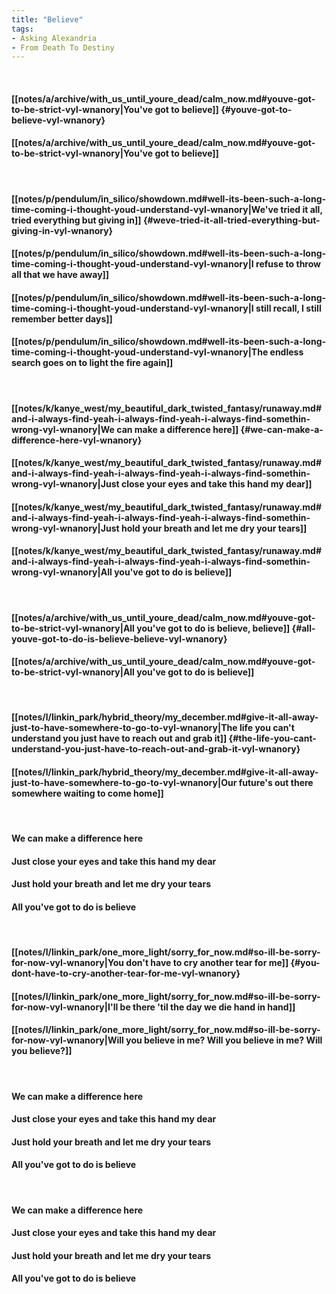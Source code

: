 ```yaml
---
title: "Believe"
tags:
- Asking Alexandria
- From Death To Destiny
---
```

&nbsp;
#### [[notes/a/archive/with_us_until_youre_dead/calm_now.md#youve-got-to-be-strict-vyl-wnanory|You've got to believe]] {#youve-got-to-believe-vyl-wnanory}
#### [[notes/a/archive/with_us_until_youre_dead/calm_now.md#youve-got-to-be-strict-vyl-wnanory|You've got to believe]]
&nbsp;
#### [[notes/p/pendulum/in_silico/showdown.md#well-its-been-such-a-long-time-coming-i-thought-youd-understand-vyl-wnanory|We've tried it all, tried everything but giving in]] {#weve-tried-it-all-tried-everything-but-giving-in-vyl-wnanory}
#### [[notes/p/pendulum/in_silico/showdown.md#well-its-been-such-a-long-time-coming-i-thought-youd-understand-vyl-wnanory|I refuse to throw all that we have away]]
#### [[notes/p/pendulum/in_silico/showdown.md#well-its-been-such-a-long-time-coming-i-thought-youd-understand-vyl-wnanory|I still recall, I still remember better days]]
#### [[notes/p/pendulum/in_silico/showdown.md#well-its-been-such-a-long-time-coming-i-thought-youd-understand-vyl-wnanory|The endless search goes on to light the fire again]]
&nbsp;
#### [[notes/k/kanye_west/my_beautiful_dark_twisted_fantasy/runaway.md#and-i-always-find-yeah-i-always-find-yeah-i-always-find-somethin-wrong-vyl-wnanory|We can make a difference here]] {#we-can-make-a-difference-here-vyl-wnanory}
#### [[notes/k/kanye_west/my_beautiful_dark_twisted_fantasy/runaway.md#and-i-always-find-yeah-i-always-find-yeah-i-always-find-somethin-wrong-vyl-wnanory|Just close your eyes and take this hand my dear]]
#### [[notes/k/kanye_west/my_beautiful_dark_twisted_fantasy/runaway.md#and-i-always-find-yeah-i-always-find-yeah-i-always-find-somethin-wrong-vyl-wnanory|Just hold your breath and let me dry your tears]]
#### [[notes/k/kanye_west/my_beautiful_dark_twisted_fantasy/runaway.md#and-i-always-find-yeah-i-always-find-yeah-i-always-find-somethin-wrong-vyl-wnanory|All you've got to do is believe]]
&nbsp;
#### [[notes/a/archive/with_us_until_youre_dead/calm_now.md#youve-got-to-be-strict-vyl-wnanory|All you've got to do is believe, believe]] {#all-youve-got-to-do-is-believe-believe-vyl-wnanory}
#### [[notes/a/archive/with_us_until_youre_dead/calm_now.md#youve-got-to-be-strict-vyl-wnanory|All you've got to do is believe]]
&nbsp;
#### [[notes/l/linkin_park/hybrid_theory/my_december.md#give-it-all-away-just-to-have-somewhere-to-go-to-vyl-wnanory|The life you can't understand you just have to reach out and grab it]] {#the-life-you-cant-understand-you-just-have-to-reach-out-and-grab-it-vyl-wnanory}
#### [[notes/l/linkin_park/hybrid_theory/my_december.md#give-it-all-away-just-to-have-somewhere-to-go-to-vyl-wnanory|Our future's out there somewhere waiting to come home]]
&nbsp;
#### We can make a difference here
#### Just close your eyes and take this hand my dear
#### Just hold your breath and let me dry your tears
#### All you've got to do is believe
&nbsp;
#### [[notes/l/linkin_park/one_more_light/sorry_for_now.md#so-ill-be-sorry-for-now-vyl-wnanory|You don't have to cry another tear for me]] {#you-dont-have-to-cry-another-tear-for-me-vyl-wnanory}
#### [[notes/l/linkin_park/one_more_light/sorry_for_now.md#so-ill-be-sorry-for-now-vyl-wnanory|I'll be there 'til the day we die hand in hand]]
#### [[notes/l/linkin_park/one_more_light/sorry_for_now.md#so-ill-be-sorry-for-now-vyl-wnanory|Will you believe in me? Will you believe in me? Will you believe?]]
&nbsp;
#### We can make a difference here
#### Just close your eyes and take this hand my dear
#### Just hold your breath and let me dry your tears
#### All you've got to do is believe
&nbsp;
#### We can make a difference here
#### Just close your eyes and take this hand my dear
#### Just hold your breath and let me dry your tears
#### All you've got to do is believe
